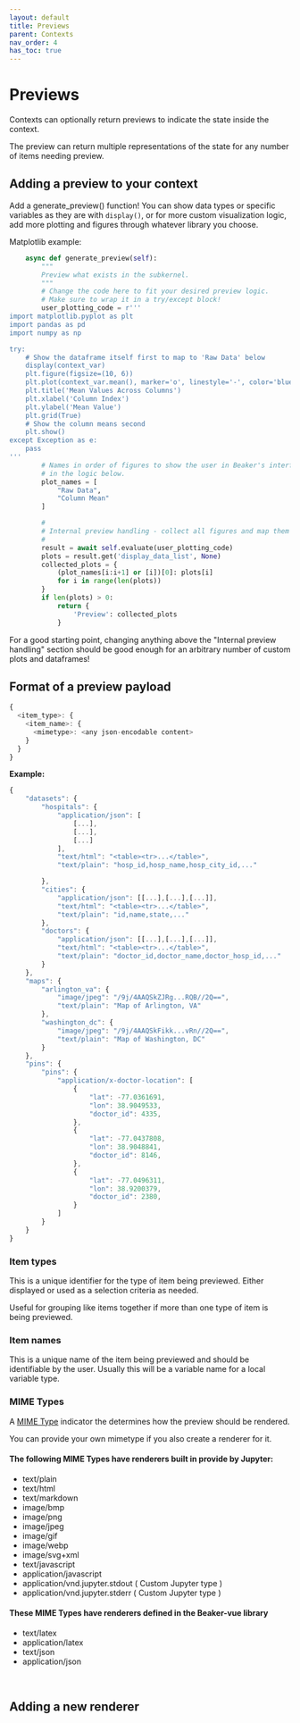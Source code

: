 ```yaml
---
layout: default
title: Previews
parent: Contexts
nav_order: 4
has_toc: true
---
```


# Previews

Contexts can optionally return previews to indicate the state inside the
context.

The preview can return multiple representations of the state for any number of
items needing preview.

## Adding a preview to your context

Add a generate_preview() function! You can show data types or specific variables as they are with `display()`, or for more custom visualization logic, add more plotting and figures through whatever library you choose.

Matplotlib example:

```python
    async def generate_preview(self):
        """
        Preview what exists in the subkernel.
        """
        # Change the code here to fit your desired preview logic.
        # Make sure to wrap it in a try/except block! 
        user_plotting_code = r'''
import matplotlib.pyplot as plt
import pandas as pd
import numpy as np

try:
    # Show the dataframe itself first to map to 'Raw Data' below
    display(context_var)          
    plt.figure(figsize=(10, 6))
    plt.plot(context_var.mean(), marker='o', linestyle='-', color='blue')
    plt.title('Mean Values Across Columns')
    plt.xlabel('Column Index')
    plt.ylabel('Mean Value')
    plt.grid(True)
    # Show the column means second
    plt.show()
except Exception as e:
    pass
'''
        # Names in order of figures to show the user in Beaker's interface, handled
        # in the logic below.
        plot_names = [
            "Raw Data",
            "Column Mean"
        ]

        #
        # Internal preview handling - collect all figures and map them to names.
        #
        result = await self.evaluate(user_plotting_code)
        plots = result.get('display_data_list', None)
        collected_plots = {
            (plot_names[i:i+1] or [i])[0]: plots[i] 
            for i in range(len(plots))
        }
        if len(plots) > 0:
            return {
                'Preview': collected_plots
            }
```

For a good starting point, changing anything above the "Internal preview handling" section should be good enough for an arbitrary number of custom plots and dataframes!

## Format of a preview payload

```javascript
{
  <item_type>: {
    <item_name>: {
      <mimetype>: <any json-encodable content>
    }
  }
}
```

**Example:**
```javascript
{
    "datasets": {
        "hospitals": {
            "application/json": [
                [...],
                [...],
                [...]
            ],
            "text/html": "<table><tr>...</table>",
            "text/plain": "hosp_id,hosp_name,hosp_city_id,..."

        },
        "cities": {
            "application/json": [[...],[...],[...]],
            "text/html": "<table><tr>...</table>",
            "text/plain": "id,name,state,..."
        },
        "doctors": {
            "application/json": [[...],[...],[...]],
            "text/html": "<table><tr>...</table>",
            "text/plain": "doctor_id,doctor_name,doctor_hosp_id,..."
        }
    },
    "maps": {
        "arlington_va": {
            "image/jpeg": "/9j/4AAQSkZJRg...RQB//2Q==",
            "text/plain": "Map of Arlington, VA"
        },
        "washington_dc": {
            "image/jpeg": "/9j/4AAQSkFikk...vRn//2Q==",
            "text/plain": "Map of Washington, DC"
        }
    },
    "pins": {
        "pins": {
            "application/x-doctor-location": [
                {
                    "lat": -77.0361691,
                    "lon": 38.9049533,
                    "doctor_id": 4335,
                },
                {
                    "lat": -77.0437808,
                    "lon": 38.9048841,
                    "doctor_id": 8146,
                },
                {
                    "lat": -77.0496311,
                    "lon": 38.9200379,
                    "doctor_id": 2380,
                }
            ]
        }
    }
}
```


### Item types

This is a unique identifier for the type of item being previewed. Either
displayed or used as a selection criteria as needed.

Useful for grouping like items together if more than one type of item is being
previewed.


### Item names

This is a unique name of the item being previewed and should be identifiable by
the user. Usually this will be a variable name for a local variable type.


### MIME Types

A [MIME Type](https://developer.mozilla.org/en-US/docs/Web/HTTP/Basics_of_HTTP/MIME_types)
indicator the determines how the preview should be rendered.

You can provide your own mimetype if you also create a renderer for it.

#### The following MIME Types have renderers built in provide by Jupyter:

* text/plain
* text/html
* text/markdown
* image/bmp
* image/png
* image/jpeg
* image/gif
* image/webp
* image/svg+xml
* text/javascript
* application/javascript
* application/vnd.jupyter.stdout  ( Custom Jupyter type )
* application/vnd.jupyter.stderr  ( Custom Jupyter type )

#### These MIME Types have renderers defined in the Beaker-vue library

* text/latex
* application/latex
* text/json
* application/json

<br/>

## Adding a new renderer

